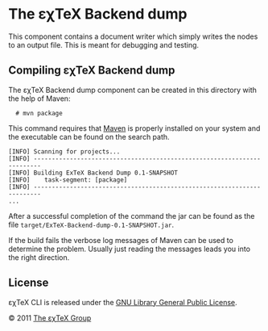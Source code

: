 

The εχTeX Backend dump
============================

This component contains a document writer which simply writes the nodes
to an output file. This is meant for debugging and testing.

Compiling εχTeX Backend dump
----------------------------------

The εχTeX Backend dump component can be created in this directory
with the help of Maven:

      # mvn package

This command requires that [Maven](http://maven.apache.org) is properly
installed on your system and the executable can be found on the search
path.

``` {.output}
[INFO] Scanning for projects...
[INFO] ------------------------------------------------------------------------
[INFO] Building ExTeX Backend Dump 0.1-SNAPSHOT
[INFO]    task-segment: [package]
[INFO] ------------------------------------------------------------------------
...
```

After a successful completion of the command the jar can be found as the
file `target/ExTeX-Backend-dump-0.1-SNAPSHOT.jar`.

If the build fails the verbose log messages of Maven can be used to
determine the problem. Usually just reading the messages leads you into
the right direction.

License
-------

εχTeX CLI is released under the [GNU Library General Public
License](LICENSE.md).

© 2011 [The εχTeX Group](mailto:extex@dante.de)
